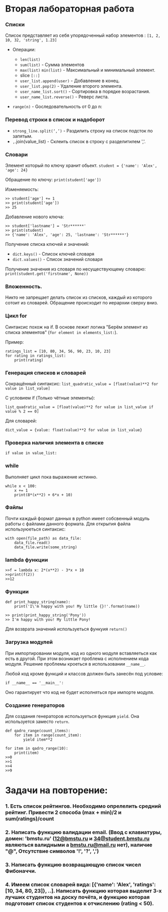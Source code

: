 # Вторая лабораторная работа

### Списки

Список представляет из себя упорядоченный набор элементов : `[1, 2, 10, 32, 'string', 1.23]`

  - Операции:
    - `len(list)`
    - `sum(list)` - Сумма элементов
    - `max(list)` `min(list)` - Максимальный и минимальный элемент.
    - slice `[::]`
    - `user_list.append(user)` - Добавление в конец.
    - `user_list.pop(2)` - Удаление второго элемента.
    - `user_name_list.sort()` - Сортировка в порядке возрастания.
    - `user_name_list.reverse()` - Реверс листа.

  - `range(n)` - Gоследовательность от 0 до n:

### Перевод строки в список и надоборот

  - `strong_line.split(‘,’)` - Раздилить строку на список подсток по запятым.
  - `,`.join(value_list) - Склеить список в строку с разделитилем ','.

### Словари

Элемент который по ключу хранит обьект.
`student = {'name': 'Alex', 'age': 24}`

Обращение по ключу: `print(student['age'])`

Изменяемость:
```
>> student['age'] += 1
>> print(student['age'])
>> 25
```
Добавление нового ключа:
```
>> student['lastname'] = 'Str******'
>> print(student)
>> {'name': 'Alex', 'age': 25, 'lastname': 'Str******'}
```
Получение списка ключей и значений:

  - `dict.keys()` - Список ключей словаря
  - `dict.values()` - Список значений словаря

Получение значения из словаря по несуществующему словарю:
`print(student.get('firstname', None))`

### Вложенность.

Никто не запрещает делать список из списков, каждый из которого сотоит из словарей. Обращение происходит по иерархии сверху вниз.


### Цикл for

Синтаксис похож на if. В основе лежит логика "Берём элемент из списка элементов" (`for element in elements_list:`).

Пример:
```
ratings_list = [10, 80, 34, 56, 90, 23, 10, 23]
for rating in ratings_list:
    print(rating)
```
### Генерация списков и словарей

Сокращённый синтаксис:
`list_quadratic_value = [float(value)**2 for value in list_value]`

С условием if (Только чётные элементы):

`list_quadratic_value = [float(value)**2 for value in list_value if value % 2 == 0]`

Для словарей:

`dict_value = {value: float(value)**2 for value in list_value}`

### Проверка наличия элемента в списке

`if value in value_list:`

### while

Выполняет цикл пока выражение истинно.

```
while x < 100:
    x += 1
    print(8*(x**2) + 6*x + 10)
```

### Файлы
Почти каждый формат данных в python имеет собсвенный модуль работы с файлами данного формата.
Для открытия файла используюеться синтаксис:
```
with open(file_path) as data_file:
    data_file.read()
    data_file.write(some_string)
```

### lambda функции

```
>>f = lambda x: 2*(x**2) - 3*x + 10
>>print(f(2))
>>12
```

### Функции

```
def print_happy_string(name):
    print('I\'m happy with you! My little {}!'.format(name))

>> print(print_happy_string('Pony'))
>> I'm happy with you! My little Pony!
```
Для возврата значений используеться функуия `return()`

### Загрузка модулей

При импортировании модуля, код из одного модуля вставляеться как есть в другой. При этом возникает проблема с исполнением кода модуля. Решение проблемы кроеться в использовании `__name__`.

Любой код кроме функций и классов должен быть занесён под условие:

`if __name__ == '__main__':`

Оно гарантирует что код не будет исполняться при импорте модуля.

### Создание генераторов

Для создания генераторов используеться функция `yield`. Она используется заместо `return`.

```
def qadro_range(count_items):
    for item in range(count_item):
        yield item**2

for item in qadro_range(10):
    print(item)
>>0
>>1
>>4
>>9
```

# Задачи на повторение:

### 1. Есть список рейтингов. Необходимо опрелелить средний рейтинг. Привести 2 способа (max + min)/2 и sum(ratings)/count
### 2. Написать функцию валидации email. (Ввод с клавиатуры, домен: 'bmstu.ru' (12@bmstu.ru и 34@student.bmstu.ru являються валидными а bmstu.ru@mail.ru нет), наличие "@", Отсутствие символов '!', '?', ',')
### 3. Написать функцию возвращающую список чисел Фибоначчи.
### 4. Имеем список словарей вида: [{'name': 'Alex', 'ratings': [10, 34, 80, 23]}, ..]. Написать функцию которая выделит 3-х лучших студентов на доску почёта, и функцию которая подготовит список студентов к отчислению (rating < 50).